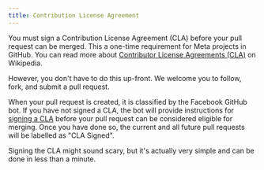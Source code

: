 ```yaml
---
title: Contribution License Agreement
---
```


You must sign a Contribution License Agreement (CLA) before your pull request can be merged. This a one-time requirement for Meta projects in GitHub. You can read more about [Contributor License Agreements (CLA)](https://en.wikipedia.org/wiki/Contributor_License_Agreement) on Wikipedia.

However, you don't have to do this up-front. We welcome you to follow, fork, and submit a pull request.

When your pull request is created, it is classified by the Facebook GitHub bot. If you have not signed a CLA, the bot will provide instructions for [signing a CLA](https://code.facebook.com/cla) before your pull request can be considered eligible for merging. Once you have done so, the current and all future pull requests will be labelled as "CLA Signed".

<!--alex ignore simple-->

Signing the CLA might sound scary, but it's actually very simple and can be done in less than a minute.
